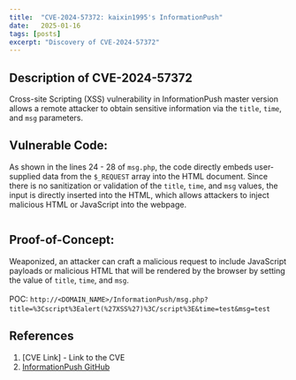 ```yaml
---
title:  "CVE-2024-57372: kaixin1995's InformationPush"
date:   2025-01-16
tags: [posts]
excerpt: "Discovery of CVE-2024-57372"
---
```

Description of CVE-2024-57372
---
Cross-site Scripting (XSS) vulnerability in InformationPush master version allows a remote attacker to obtain sensitive information via the ```title```, ```time```, and ```msg``` parameters.

## Vulnerable Code:
As shown in the lines 24 - 28 of ```msg.php```, the code directly embeds user-supplied data from the ```$_REQUEST``` array into the HTML document. Since there is no sanitization or validation of the ```title```, ```time```, and ```msg``` values, the input is directly inserted into the HTML, which allows attackers to inject malicious HTML or JavaScript into the webpage.
<p align="center">
<img src="{{ site.url }}{{ site.baseurl }}/images/CVE-2024-57372-InformationPush-Code.JPG" alt="">
</p>

## Proof-of-Concept: 
Weaponized, an attacker can craft a malicious request to include JavaScript payloads or malicious HTML that will be rendered by the browser by setting the value of ```title```, ```time```, and ```msg```.  <br>
<br>
POC: ```http://<DOMAIN_NAME>/InformationPush/msg.php?title=%3Cscript%3Ealert(%27XSS%27)%3C/script%3E&time=test&msg=test```
<img src="{{ site.url }}{{ site.baseurl }}/images/CVE-2024-57372-InformationPush-POC.JPG" alt="">

References
---
1. [CVE Link] - Link to the CVE
2. [InformationPush GitHub](https://github.com/kaixin1995/InformationPush)
